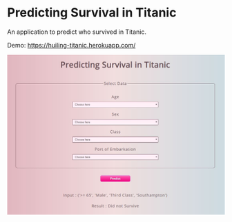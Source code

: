 # Predicting Survival in Titanic

An application to predict who survived in Titanic.

Demo: <a href='https://huiling-titanic.herokuapp.com/'>https://huiling-titanic.herokuapp.com/</a>

<img src='static/demo.jpg'>